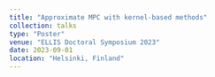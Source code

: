 ```yaml
---
title: "Approximate MPC with kernel-based methods"
collection: talks
type: "Poster"
venue: "ELLIS Doctoral Symposium 2023"
date: 2023-09-01
location: "Helsinki, Finland"
---
```


